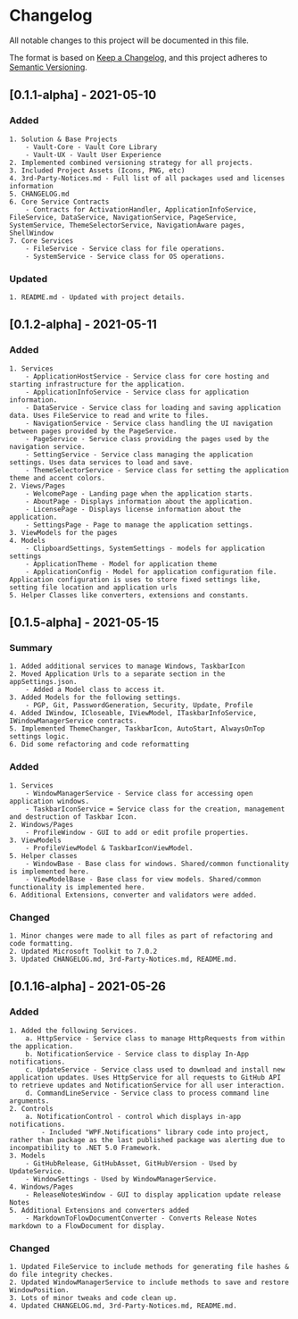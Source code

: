 # Changelog
All notable changes to this project will be documented in this file.

The format is based on [Keep a Changelog](https://keepachangelog.com/en/1.0.0/),
and this project adheres to [Semantic Versioning](https://semver.org/spec/v2.0.0.html).

## [0.1.1-alpha] - 2021-05-10

### Added
	1. Solution & Base Projects
		- Vault-Core - Vault Core Library
		- Vault-UX - Vault User Experience
	2. Implemented combined versioning strategy for all projects.
	3. Included Project Assets (Icons, PNG, etc)
	4. 3rd-Party-Notices.md - Full list of all packages used and licenses information 
	5. CHANGELOG.md
	6. Core Service Contracts
		- Contracts for ActivationHandler, ApplicationInfoService, FileService, DataService, NavigationService, PageService, SystemService, ThemeSelectorService, NavigationAware pages, ShellWindow
	7. Core Services
		- FileService - Service class for file operations.
		- SystemService - Service class for OS operations.

### Updated
	1. README.md - Updated with project details.

## [0.1.2-alpha] - 2021-05-11

### Added
	1. Services
		- ApplicationHostService - Service class for core hosting and starting infrastructure for the application.
		- ApplicationInfoService - Service class for application information.
		- DataService - Service class for loading and saving application data. Uses FileService to read and write to files.
		- NavigationService - Service class handling the UI navigation between pages provided by the PageService.
		- PageService - Service class providing the pages used by the navigation service.
		- SettingService - Service class managing the application settings. Uses data services to load and save.
		- ThemeSelectorService - Service class for setting the application theme and accent colors.
	2. Views/Pages
		- WelcomePage - Landing page when the application starts.
		- AboutPage - Displays information about the application.
		- LicensePage - Displays license information about the application.
		- SettingsPage - Page to manage the application settings.
	3. ViewModels for the pages
	4. Models
		- ClipboardSettings, SystemSettings - models for application settings
		- ApplicationTheme - Model for application theme
		- ApplicationConfig - Model for application configuration file. Application configuration is uses to store fixed settings like, setting file location and application urls
	5. Helper Classes like converters, extensions and constants.

## [0.1.5-alpha] - 2021-05-15

### Summary
	1. Added additional services to manage Windows, TaskbarIcon
	2. Moved Application Urls to a separate section in the appSettings.json.
		- Added a Model class to access it.
	3. Added Models for the following settings. 
		- PGP, Git, PasswordGeneration, Security, Update, Profile
	4. Added IWindow, ICloseable, IViewModel, ITaskbarInfoService, IWindowManagerService contracts.
	5. Implemented ThemeChanger, TaskbarIcon, AutoStart, AlwaysOnTop settings logic. 
	6. Did some refactoring and code reformatting

### Added
	1. Services
		- WindowManagerService - Service class for accessing open application windows.
		- TaskbarIconService = Service class for the creation, management and destruction of Taskbar Icon.
	2. Windows/Pages
		- ProfileWindow - GUI to add or edit profile properties.
	3. ViewModels
		- ProfileViewModel & TaskbarIconViewModel.
	5. Helper classes
		- WindowBase - Base class for windows. Shared/common functionality is implemented here. 
		- ViewModelBase - Base class for view models. Shared/common functionality is implemented here.
	6. Additional Extensions, converter and validators were added. 

### Changed
	1. Minor changes were made to all files as part of refactoring and code formatting.
	2. Updated Microsoft Toolkit to 7.0.2
	3. Updated CHANGELOG.md, 3rd-Party-Notices.md, README.md.

## [0.1.16-alpha] - 2021-05-26

### Added
	1. Added the following Services.
		a. HttpService - Service class to manage HttpRequests from within the application.
		b. NotificationService - Service class to display In-App notifications.
		c. UpdateService - Service class used to download and install new application updates. Uses HttpService for all requests to GitHub API to retrieve updates and NotificationService for all user interaction.
		d. CommandLineService - Service class to process command line arguments.
	2. Controls
		a. NotificationControl - control which displays in-app notifications.
			- Included "WPF.Notifications" library code into project, rather than package as the last published package was alerting due to incompatibility to .NET 5.0 Framework.
	3. Models
		- GitHubRelease, GitHubAsset, GitHubVersion - Used by UpdateService.
		- WindowSettings - Used by WindowManagerService.
	4. Windows/Pages
		- ReleaseNotesWindow - GUI to display application update release Notes
	5. Additional Extensions and converters added
		- MarkdownToFlowDocumentConverter - Converts Release Notes markdown to a FlowDocument for display.

### Changed
	1. Updated FileService to include methods for generating file hashes & do file integrity checkes.
	2. Updated WindowManagerService to include methods to save and restore WindowPosition.
	3. Lots of minor tweaks and code clean up.
	4. Updated CHANGELOG.md, 3rd-Party-Notices.md, README.md.